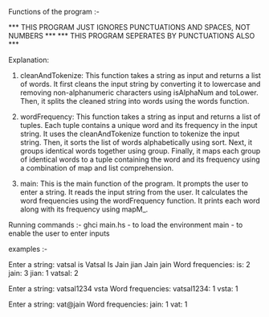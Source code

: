 Functions of the program :- 

*** THIS PROGRAM JUST IGNORES PUNCTUATIONS AND SPACES, NOT NUMBERS ***
*** THIS PROGRAM SEPERATES BY PUNCTUATIONS ALSO ***

Explanation:

1. cleanAndTokenize:
        This function takes a string as input and returns a list of words.
        It first cleans the input string by converting it to lowercase and removing non-alphanumeric characters using isAlphaNum and toLower.
        Then, it splits the cleaned string into words using the words function.

 2. wordFrequency:
        This function takes a string as input and returns a list of tuples.
        Each tuple contains a unique word and its frequency in the input string.
        It uses the cleanAndTokenize function to tokenize the input string.
        Then, it sorts the list of words alphabetically using sort.
        Next, it groups identical words together using group.
        Finally, it maps each group of identical words to a tuple containing the word and its frequency using a combination of map and list comprehension.

3. main:
        This is the main function of the program.
        It prompts the user to enter a string.
        It reads the input string from the user.
        It calculates the word frequencies using the wordFrequency function.
        It prints each word along with its frequency using mapM_.

Running commands :-
ghci main.hs - to load the environment
main - to enable the user to enter inputs

examples :-


Enter a string:
vatsal is Vatsal Is Jain jian Jain jain
Word frequencies:
is: 2
jain: 3
jian: 1
vatsal: 2


Enter a string:
vatsal1234 vsta
Word frequencies:
vatsal1234: 1
vsta: 1

Enter a string:
vat@jain
Word frequencies:
jain: 1
vat: 1
